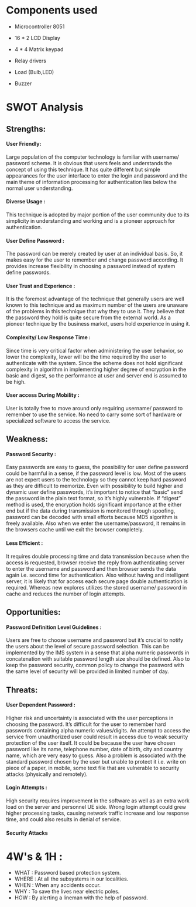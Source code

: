 # Components used 
* Microcontroller 8051

* 16 * 2 LCD Display

* 4 * 4 Matrix keypad

* Relay drivers

* Load (Bulb,LED)

* Buzzer

# SWOT Analysis
## Strengths:
#### User Friendly:   
Large population of the computer technology is familiar with username/ password scheme. It is obvious that users feels and understands the concept of using this technique. It has quite different but simple appearances for the user interface to enter the login and password and the main theme of information processing for authentication lies below the normal user understanding.
#### Diverse Usage :   
This technique is adopted by major portion of the user community due to its simplicity in understanding and working and is a pioneer approach for authentication.
#### User Define Password :   
The password can be merely created by user at an individual basis. So, it makes easy for the user to remember and change password according. It provides increase flexibility in choosing a password instead of system define passwords. 
#### User Trust and Experience :   
It is the foremost advantage of the technique that generally users are well known to this technique and as maximum number of the users are unaware of the problems in this technique that why they to use it. They believe that the password they hold is quite secure from the external world. As a pioneer technique by the business market, users hold experience in using it. 
#### Complexity/ Low Response Time :   
Since time is very critical factor when administering the user behavior, so lower the complexity, lower will be the time required by the user to authenticate with the system. Since the scheme does not hold significant complexity in algorithm in implementing higher degree of encryption in the basic and digest, so the performance at user and server end is assumed to be high.
#### User access During Mobility :   
User is totally free to move around only requiring username/ password to remember to use the service. No need to carry some sort of hardware or specialized software to access the service. 

## Weakness:
#### Password Security :   
Easy passwords are easy to guess, the possibility for user define password could be harmful in a sense, if the password level is low. Most of the users are not expert users to the technology so they cannot keep hard password as they are difficult to memorize. Even with possibility to build higher and dynamic user define passwords, it’s important to notice that “basic” send the password in the plain text format, so it’s highly vulnerable. If “digest” method is used, the encryption holds significant importance at the either end but if the data during transmission is monitored through spoofing, password can be decoded with small efforts because MD5 algorithm is freely available. Also when we enter the username/password, it remains in the browsers cache until we exit the browser completely.
#### Less Efficient :   
It requires double processing time and data transmission because when the access is requested, browser receive the reply from authenticating server to enter the username and password and then browser sends the data again i.e. second time for authentication. Also without having and intelligent server, it is likely that for access each secure page double authentication is required. Whereas new explores utilizes the stored username/ password in cache and reduces the number of login attempts.
## Opportunities:
#### Password Definition Level Guidelines :   
Users are free to choose username and password but it’s crucial to notify the users about the level of secure password selection. This can be implemented by the IMS system in a sense that alpha numeric passwords in concatenation with suitable password length size should be defined. Also to keep the password security, common policy to change the password with the same level of security will be provided in limited number of day.
## Threats:
#### User Dependent Password :   
Higher risk and uncertainty is associated with the user perceptions in choosing the password. It’s difficult for the user to remember hard passwords containing alpha numeric values/digits. An attempt to access the service from unauthorized user could result in access due to weak security protection of the user itself. It could be because the user have chosen password like its name, telephone number, date of birth, city and country name, which are very easy to guess. Also a problem is associated with the standard password chosen by the user but unable to protect it i.e. write on piece of a paper, in mobile, some text file that are vulnerable to security attacks (physically and remotely).
#### Login Attempts :   
High security requires improvement in the software as well as an extra work load on the server and personnel UE side. Wrong login attempt could grew higher processing tasks, causing network traffic increase and low response time, and could also results in denial of service. 
#### Security Attacks


# 4W's & 1H :
* WHAT : Password based protection system.
* WHERE : At all the subsystems in our localities.
* WHEN : When any accidents occur.
* WHY : To save the lives near electric poles.
* HOW : By alerting a lineman with the help of password.
